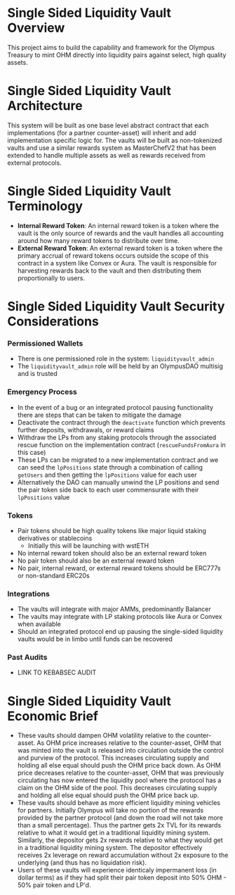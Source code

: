 # Single Sided Liquidity Vault Overview

This project aims to build the capability and framework for the Olympus Treasury to mint OHM directly into liquidity pairs against select, high quality assets.

# Single Sided Liquidity Vault Architecture

This system will be built as one base level abstract contract that each implementations (for a partner counter-asset) will inherit and add implementation specific logic for. The vaults will be built as non-tokenized vaults and use a similar rewards system as MasterChefV2 that has been extended to handle multiple assets as well as rewards received from external protocols.

# Single Sided Liquidity Vault Terminology

-   **Internal Reward Token**: An internal reward token is a token where the vault is the only source of rewards and the vault handles all accounting around how many reward tokens to distribute over time.
-   **External Reward Token**: An external reward token is a token where the primary accrual of reward tokens occurs outside the scope of this contract in a system like Convex or Aura. The vault is responsible for harvesting rewards back to the vault and then distributing them proportionally to users.

# Single Sided Liquidity Vault Security Considerations

### Permissioned Wallets

-   There is one permissioned role in the system: `liquidityvault_admin`
-   The `liquidityvault_admin` role will be held by an OlympusDAO multisig and is trusted

### Emergency Process

-   In the event of a bug or an integrated protocol pausing functionality there are steps that can be taken to mitigate the damage
-   Deactivate the contract through the `deactivate` function which prevents further deposits, withdrawals, or reward claims
-   Withdraw the LPs from any staking protocols through the associated rescue function on the implementation contract (`rescueFundsFromAura` in this case)
-   These LPs can be migrated to a new implementation contract and we can seed the `lpPositions` state through a combination of calling `getUsers` and then getting the `lpPositions` value for each user
-   Alternatively the DAO can manually unwind the LP positions and send the pair token side back to each user commensurate with their `lpPositions` value

### Tokens

-   Pair tokens should be high quality tokens like major liquid staking derivatives or stablecoins
    -   Initially this will be launching with wstETH
-   No internal reward token should also be an external reward token
-   No pair token should also be an external reward token
-   No pair, internal reward, or external reward tokens should be ERC777s or non-standard ERC20s

### Integrations

-   The vaults will integrate with major AMMs, predominantly Balancer
-   The vaults may integrate with LP staking protocols like Aura or Convex when available
-   Should an integrated protocol end up pausing the single-sided liquidity vaults would be in limbo until funds can be recovered

### Past Audits

-   LINK TO KEBABSEC AUDIT

# Single Sided Liquidity Vault Economic Brief

-   These vaults should dampen OHM volatility relative to the counter-asset. As OHM price increases relative to the counter-asset, OHM that was minted into the vault is released into circulation outside the control and purview of the protocol. This increases circulating supply and holding all else equal should push the OHM price back down. As OHM price decreases relative to the counter-asset, OHM that was previously circulating has now entered the liquidity pool where the protocol has a claim on the OHM side of the pool. This decreases circulating supply and holding all else equal should push the OHM price back up.
-   These vaults should behave as more efficient liquidity mining vehicles for partners. Initially Olympus will take no portion of the rewards provided by the partner protocol (and down the road will not take more than a small percentage). Thus the partner gets 2x TVL for its rewards relative to what it would get in a traditional liquidity mining system. Similarly, the depositor gets 2x rewards relative to what they would get in a traditional liquidity mining system. The depositor effectively receives 2x leverage on reward accumulation without 2x exposure to the underlying (and thus has no liquidation risk).
-   Users of these vaults will experience identicaly impermanent loss (in dollar terms) as if they had split their pair token deposit into 50% OHM - 50% pair token and LP'd.
